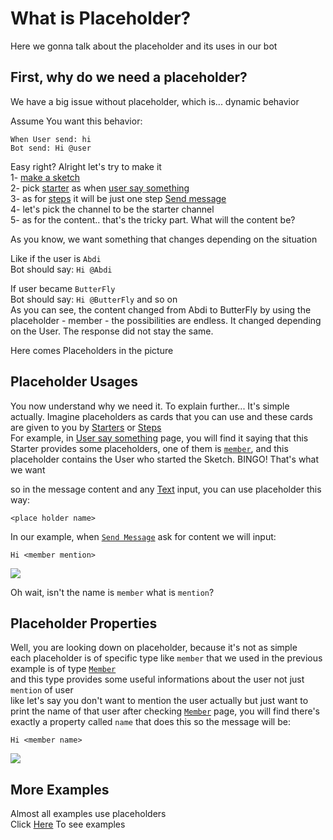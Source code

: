 # What is Placeholder?
Here we gonna talk about the placeholder and its uses in our bot

## First, why do we need a placeholder?
We have a big issue without placeholder, which is... dynamic behavior

Assume You want this behavior:
```
When User send: hi
Bot send: Hi @user
```
Easy right? Alright let's try to make it\
1- [make a sketch](../tutorials/create.md)\
2- pick [starter](../starters/) as when [user say something](../starters/userText.md)\
3- as for [steps](../steps/) it will be just one step [Send message](../steps/sendmessage)\
4- let's pick the channel to be the starter channel\
5- as for the content.. that's the tricky part.
What will the content be?

As you know, we want something that changes depending on the situation

Like if the user is `Abdi`\
Bot should say: `Hi @Abdi`

If user became `ButterFly`\
Bot should say: `Hi @ButterFly`
and so on\
As you can see, the content changed from Abdi to ButterFly by using the placeholder - member - the possibilities are endless. It changed depending on the User. The response did not stay the same.

Here comes Placeholders in the picture

## Placeholder Usages
You now understand why we need it. To explain further...
It's simple actually. Imagine placeholders as cards that you can use
and these cards are given to you by [Starters](../starters/) or [Steps](../steps/)\
For example, in [User say something](../starters/userText.md) page, you will find it saying that this Starter provides some placeholders,
one of them is [`member`](../starters/userText.md#placeholders), and this placeholder contains the User who started the Sketch. BINGO! That's what we want 

so in the message content and any [Text](../inputs/text.md) input, you can use placeholder this way:
```
<place holder name>
```
In our example, when [`Send Message`](../steps/sendmessage.md) ask for content we will input:
```
Hi <member mention>
```
![](https://i.imgur.com/dB8iHRi.gif)

Oh wait, isn't the name is `member` what is `mention`?

## Placeholder Properties
Well, you are looking down on placeholder, because it's not as simple\
each placeholder is of specific type like `member` that we used in the previous example is of type [`Member`](../placeholders/member.md)\
and this type provides some useful informations about the user not just `mention` of user\
like let's say you don't want to mention the user actually but just want to print the name of that user
after checking [`Member`](../placeholders/member.md) page, you will find there's exactly a property called `name` that does this so the message will be:
```
Hi <member name>
```
![](https://i.imgur.com/4GXfMnz.gif)

## More Examples
Almost all examples use placeholders\
Click [Here](../examples/) To see examples
